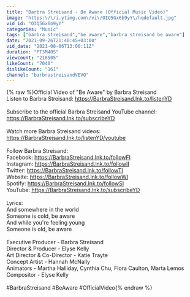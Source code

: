 ```yaml
---
title: "Barbra Streisand - Be Aware (Official Music Video)"
image: "https:\/\/i.ytimg.com\/vi\/OIQ5Gx6b9yY\/hqdefault.jpg"
vid_id: "OIQ5Gx6b9yY"
categories: "Music"
tags: ["barbra streisand","be aware","barbra streisand be aware"]
date: "2021-09-26T21:40:45+03:00"
vid_date: "2021-08-06T13:00:11Z"
duration: "PT3M40S"
viewcount: "218505"
likeCount: "7040"
dislikeCount: "161"
channel: "barbrastreisandVEVO"
---
```

{% raw %}Official Video of &quot;Be Aware&quot; by Barbra Streisand<br />Listen to Barbra Streisand: <a rel="nofollow" target="blank" href="https://BarbraStreisand.lnk.to/listenYD">https://BarbraStreisand.lnk.to/listenYD</a><br /><br />Subscribe to the official Barbra Streisand YouTube channel: <a rel="nofollow" target="blank" href="https://BarbraStreisand.lnk.to/subscribeYD">https://BarbraStreisand.lnk.to/subscribeYD</a><br /><br />Watch more Barbra Streisand videos: <a rel="nofollow" target="blank" href="https://BarbraStreisand.lnk.to/listenYD/youtube">https://BarbraStreisand.lnk.to/listenYD/youtube</a><br /><br />Follow Barbra Streisand:<br />Facebook: <a rel="nofollow" target="blank" href="https://BarbraStreisand.lnk.to/followFI">https://BarbraStreisand.lnk.to/followFI</a><br />Instagram: <a rel="nofollow" target="blank" href="https://BarbraStreisand.lnk.to/followII">https://BarbraStreisand.lnk.to/followII</a><br />Twitter: <a rel="nofollow" target="blank" href="https://BarbraStreisand.lnk.to/followTI">https://BarbraStreisand.lnk.to/followTI</a><br />Website: <a rel="nofollow" target="blank" href="https://BarbraStreisand.lnk.to/followWI">https://BarbraStreisand.lnk.to/followWI</a><br />Spotify: <a rel="nofollow" target="blank" href="https://BarbraStreisand.lnk.to/followSI">https://BarbraStreisand.lnk.to/followSI</a><br />YouTube: <a rel="nofollow" target="blank" href="https://BarbraStreisand.lnk.to/subscribeYD">https://BarbraStreisand.lnk.to/subscribeYD</a><br /><br />Lyrics:<br />And somewhere in the world<br />Someone is cold, be aware<br />And while you're feeling young<br />Someone is old, be aware<br /><br />Executive Producer - Barbra Streisand<br />Director &amp; Producer - Elyse Kelly<br />Art Director &amp; Co-Director - Katie Trayte<br />Concept Artist - Hannah McNally<br />Animators - Martha Halliday, Cynthia Chu, Flora Caulton, Marta Lemos<br />Compositor - Elyse Kelly<br /><br />#BarbraStreisand #BeAware #OfficialVideo{% endraw %}
